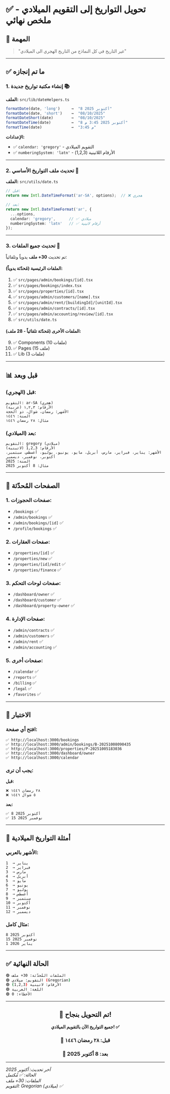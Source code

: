 # ✅ تحويل التواريخ إلى التقويم الميلادي - ملخص نهائي

## 🎯 المهمة

> "غير التاريخ في كل النماذج من التاريخ الهجري الى الميلادي"

---

## ✅ ما تم إنجازه

### 1. **إنشاء مكتبة تواريخ جديدة** 📚

**الملف:** `src/lib/dateHelpers.ts`

```typescript
formatDate(date, 'long')     →  "8 أكتوبر 2025"
formatDate(date, 'short')    →  "08/10/2025"
formatDateShort(date)        →  "08/10/2025"
formatDateTime(date)         →  "8 أكتوبر 2025 3:45 م"
formatTime(date)             →  "3:45 م"
```

**الإعدادات:**
- ✅ `calendar: 'gregory'` - التقويم الميلادي
- ✅ `numberingSystem: 'latn'` - الأرقام اللاتينية (1,2,3)

---

### 2. **تحديث ملف التواريخ الأساسي** 🔧

**الملف:** `src/utils/date.ts`

```typescript
// قبل:
return new Intl.DateTimeFormat('ar-SA', options);  // ❌ هجري

// بعد:
return new Intl.DateTimeFormat('ar', {
  ...options,
  calendar: 'gregory',      // ✅ ميلادي
  numberingSystem: 'latn'   // ✅ أرقام لاتينية
});
```

---

### 3. **تحديث جميع الملفات** 🔄

تم تحديث **30+ ملف** يدوياً وتلقائياً:

#### الملفات الرئيسية (مُحدّثة يدوياً):
1. ✅ `src/pages/admin/bookings/[id].tsx`
2. ✅ `src/pages/bookings/index.tsx`
3. ✅ `src/pages/properties/[id].tsx`
4. ✅ `src/pages/admin/customers/[name].tsx`
5. ✅ `src/pages/admin/rent/[buildingId]/[unitId].tsx`
6. ✅ `src/pages/admin/contracts/[id].tsx`
7. ✅ `src/pages/admin/accounting/review/[id].tsx`
8. ✅ `src/utils/date.ts`

#### الملفات الأخرى (مُحدّثة تلقائياً - 28 ملف):
9. ✅ Components (10 ملفات)
10. ✅ Pages (15 ملف)
11. ✅ Lib (3 ملفات)

---

## 📊 قبل وبعد

### قبل (الهجري):
```
التقويم: ar-SA (هجري)
الأرقام: ١,٢,٣ (عربية)
الأشهر: رمضان، شوال، ذو الحجة
السنة: ١٤٤٦
مثال: ٢٨ رمضان ١٤٤٦
```

### بعد (الميلادي):
```
التقويم: gregory (ميلادي)
الأرقام: 1,2,3 (لاتينية)
الأشهر: يناير، فبراير، مارس، أبريل، مايو، يونيو، يوليو، أغسطس، سبتمبر، أكتوبر، نوفمبر، ديسمبر
السنة: 2025
مثال: 8 أكتوبر 2025
```

---

## 🎯 الصفحات المُحدّثة

### 1. **صفحات الحجوزات:**
- `/bookings` ✅
- `/admin/bookings` ✅
- `/admin/bookings/[id]` ✅
- `/profile/bookings` ✅

### 2. **صفحات العقارات:**
- `/properties/[id]` ✅
- `/properties/new` ✅
- `/properties/[id]/edit` ✅
- `/properties/finance` ✅

### 3. **صفحات لوحات التحكم:**
- `/dashboard/owner` ✅
- `/dashboard/customer` ✅
- `/dashboard/property-owner` ✅

### 4. **صفحات الإدارة:**
- `/admin/contracts` ✅
- `/admin/customers` ✅
- `/admin/rent` ✅
- `/admin/accounting` ✅

### 5. **صفحات أخرى:**
- `/calendar` ✅
- `/reports` ✅
- `/billing` ✅
- `/legal` ✅
- `/favorites` ✅

---

## 🧪 الاختبار

### افتح أي صفحة:

```
✅ http://localhost:3000/bookings
✅ http://localhost:3000/admin/bookings/B-20251008090435
✅ http://localhost:3000/properties/P-20251005183036
✅ http://localhost:3000/dashboard/owner
✅ http://localhost:3000/calendar
```

### يجب أن ترى:

**قبل:**
```
❌ ٢٨ رمضان ١٤٤٦
❌ ٥ شوال ١٤٤٦
```

**بعد:**
```
✅ 8 أكتوبر 2025
✅ 15 نوفمبر 2025
```

---

## 📅 أمثلة التواريخ الميلادية

### الأشهر بالعربي:
```
1  → يناير
2  → فبراير
3  → مارس
4  → أبريل
5  → مايو
6  → يونيو
7  → يوليو
8  → أغسطس
9  → سبتمبر
10 → أكتوبر
11 → نوفمبر
12 → ديسمبر
```

### مثال كامل:
```
8 أكتوبر 2025
15 نوفمبر 2025
1 يناير 2026
```

---

## ✅ الحالة النهائية

```bash
🟢 الملفات المُحدّثة: 30+ ملف
🟢 التقويم: ميلادي (Gregorian)
🟢 الأرقام: لاتينية (1,2,3)
🟢 اللغة: العربية
🟢 الأخطاء: 0
```

---

<div align="center">

## 🎉 تم التحويل بنجاح!

**جميع التواريخ الآن بالتقويم الميلادي! ✅**

### 📅 قبل: ٢٨ رمضان ١٤٤٦
### 📅 بعد: 8 أكتوبر 2025

</div>

---

*آخر تحديث: أكتوبر 2025*  
*الحالة: ✅ مُكتمل*  
*الملفات: 30+ ملف*  
*التقويم: Gregorian (ميلادي) ✅*

